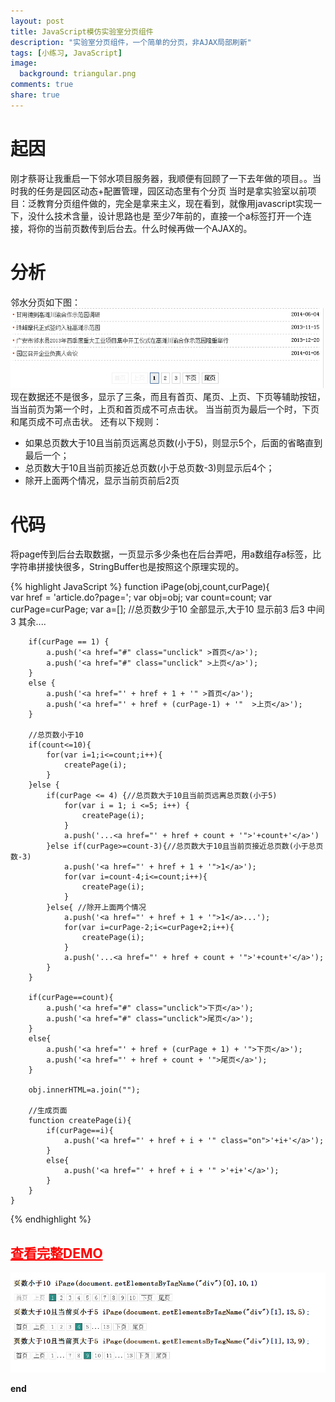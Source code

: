```yaml
---
layout: post
title: JavaScript模仿实验室分页组件
description: "实验室分页组件，一个简单的分页，非AJAX局部刷新"
tags: [小练习, JavaScript]
image:
  background: triangular.png
comments: true
share: true
---
```


# 起因

刚才蔡哥让我重启一下邻水项目服务器，我顺便有回顾了一下去年做的项目。。当时我的任务是园区动态+配置管理，园区动态里有个分页
当时是拿实验室以前项目：泛教育分页组件做的，完全是拿来主义，现在看到，就像用javascript实现一下，没什么技术含量，设计思路也是
至少7年前的，直接一个a标签打开一个连接，将你的当前页数传到后台去。什么时候再做一个AJAX的。

# 分析

邻水分页如下图：
<img src="/images/article/cqut-paging/1.jpg" alt="邻水分页" />
现在数据还不是很多，显示了三条，而且有首页、尾页、上页、下页等辅助按钮，当当前页为第一个时，上页和首页成不可点击状。
当当前页为最后一个时，下页和尾页成不可点击状。
还有以下规则：
* 如果总页数大于10且当前页远离总页数(小于5)，则显示5个，后面的省略直到最后一个；
* 总页数大于10且当前页接近总页数(小于总页数-3)则显示后4个；
* 除开上面两个情况，显示当前页前后2页

# 代码

将page传到后台去取数据，一页显示多少条也在后台弄吧，用a数组存a标签，比字符串拼接快很多，StringBuffer也是按照这个原理实现的。


{% highlight JavaScript %}
	function iPage(obj,count,curPage){  
		var href = 'article.do?page=';
		var obj=obj;
		var count=count;
		var curPage=curPage;
		var a=[];
		//总页数少于10 全部显示,大于10 显示前3 后3 中间3 其余....
	
		if(curPage == 1) {
			a.push('<a href="#" class="unclick" >首页</a>');
			a.push('<a href="#" class="unclick" >上页</a>');
		}
		else {
			a.push('<a href="' + href + 1 + '" >首页</a>');
			a.push('<a href="' + href + (curPage-1) + '"  >上页</a>');
		}

		//总页数小于10
		if(count<=10){
			for(var i=1;i<=count;i++){
				createPage(i);
			}
		}else {
			if(curPage <= 4) {//总页数大于10且当前页远离总页数(小于5)
				for(var i = 1; i <=5; i++) {
					createPage(i);
				}
				a.push('...<a href="' + href + count + '">'+count+'</a>')
			}else if(curPage>=count-3){//总页数大于10且当前页接近总页数(小于总页数-3)
				a.push('<a href="' + href + 1 + '">1</a>');
				for(var i=count-4;i<=count;i++){
					createPage(i);
				}
			}else{ //除开上面两个情况
				a.push('<a href="' + href + 1 + '">1</a>...');
				for(var i=curPage-2;i<=curPage+2;i++){
					createPage(i);
				}
				a.push('...<a href="' + href + count + '">'+count+'</a>');
			}
		}

		if(curPage==count){
			a.push('<a href="#" class="unclick">下页</a>');
			a.push('<a href="#" class="unclick">尾页</a>');
		}
		else{
			a.push('<a href="' + href + (curPage + 1) + '">下页</a>');
			a.push('<a href="' + href + count + '">尾页</a>');
		}
		
		obj.innerHTML=a.join("");

		//生成页面
		function createPage(i){
			if(curPage==i){
				a.push('<a href="' + href + i + '" class="on">'+i+'</a>');
			}
			else{
				a.push('<a href="' + href + i + '" >'+i+'</a>');
			}
		}
	}
{% endhighlight %}


## <a style="color:red" href="/demo/cqut-paging/demo.html" >查看完整DEMO</a>


<img src="/images/article/cqut-paging/2.jpg" alt="我的分页" />

<strong>end</strong>